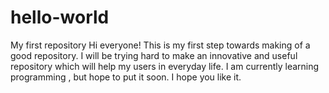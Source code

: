 # hello-world
My first repository
Hi everyone!
This is my first step towards making of a good repository. I will be trying hard to make an innovative and useful repository which will help my users in everyday life. I am currently learning programming , but hope to put it soon. 
I hope you like it.
